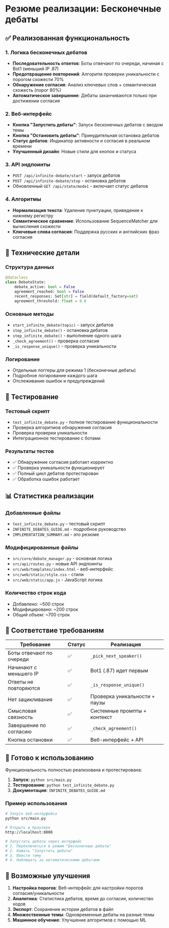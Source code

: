 # Резюме реализации: Бесконечные дебаты

## ✅ Реализованная функциональность

### 1. Логика бесконечных дебатов
- **Последовательность ответов**: Боты отвечают по очереди, начиная с Bot1 (меньший IP .87)
- **Предотвращение повторений**: Алгоритм проверки уникальности с порогом схожести 70%
- **Обнаружение согласия**: Анализ ключевых слов + семантическая схожесть (порог 80%)
- **Автоматическое завершение**: Дебаты заканчиваются только при достижении согласия

### 2. Веб-интерфейс
- **Кнопка "Запустить дебаты"**: Запуск бесконечных дебатов с вводом темы
- **Кнопка "Остановить дебаты"**: Принудительная остановка дебатов
- **Статус дебатов**: Индикатор активности и согласия в реальном времени
- **Улучшенный дизайн**: Новые стили для кнопок и статуса

### 3. API эндпоинты
- `POST /api/infinite-debate/start` - запуск дебатов
- `POST /api/infinite-debate/stop` - остановка дебатов
- Обновленный `GET /api/state/mode1` - включает статус дебатов

### 4. Алгоритмы
- **Нормализация текста**: Удаление пунктуации, приведение к нижнему регистру
- **Семантическое сравнение**: Использование SequenceMatcher для вычисления схожести
- **Ключевые слова согласия**: Поддержка русских и английских фраз согласия

## 🔧 Технические детали

### Структура данных
```python
@dataclass
class DebateState:
    debate_active: bool = False
    agreement_reached: bool = False
    recent_responses: Set[str] = field(default_factory=set)
    agreement_threshold: float = 0.8
```

### Основные методы
- `start_infinite_debate(topic)` - запуск дебатов
- `stop_infinite_debate()` - остановка дебатов
- `step_infinite_debate()` - выполнение одного шага
- `_check_agreement()` - проверка согласия
- `_is_response_unique()` - проверка уникальности

### Логирование
- Отдельные логгеры для режима 1 (бесконечные дебаты)
- Подробное логирование каждого шага
- Отслеживание ошибок и предупреждений

## 🧪 Тестирование

### Тестовый скрипт
- `test_infinite_debate.py` - полное тестирование функциональности
- Проверка алгоритмов обнаружения согласия
- Проверка проверки уникальности
- Интеграционное тестирование с ботами

### Результаты тестов
- ✅ Обнаружение согласия работает корректно
- ✅ Проверка уникальности функционирует
- ✅ Полный цикл дебатов протестирован
- ✅ Обработка ошибок работает

## 📊 Статистика реализации

### Добавленные файлы
- `test_infinite_debate.py` - тестовый скрипт
- `INFINITE_DEBATES_GUIDE.md` - подробное руководство
- `IMPLEMENTATION_SUMMARY.md` - это резюме

### Модифицированные файлы
- `src/core/debate_manager.py` - основная логика
- `src/api/routes.py` - новые API эндпоинты
- `src/web/templates/index.html` - веб-интерфейс
- `src/web/static/style.css` - стили
- `src/web/static/app.js` - JavaScript логика

### Количество строк кода
- Добавлено: ~500 строк
- Модифицировано: ~200 строк
- Общий объем: ~700 строк

## 🎯 Соответствие требованиям

| Требование | Статус | Реализация |
|------------|--------|------------|
| Боты отвечают по очереди | ✅ | `_pick_next_speaker()` |
| Начинают с меньшего IP | ✅ | Bot1 (.87) идет первым |
| Ответы не повторяются | ✅ | `_is_response_unique()` |
| Нет зацикливания | ✅ | Проверка уникальности + паузы |
| Смысловая связность | ✅ | Системные промпты + контекст |
| Завершение по согласию | ✅ | `_check_agreement()` |
| Кнопка остановки | ✅ | Веб-интерфейс + API |

## 🚀 Готово к использованию

Функциональность полностью реализована и протестирована:

1. **Запуск**: `python src/main.py`
2. **Тестирование**: `python test_infinite_debate.py`
3. **Документация**: `INFINITE_DEBATES_GUIDE.md`

### Пример использования
```bash
# Запуск веб-интерфейса
python src/main.py

# Открыть в браузере
http://localhost:8000

# Запустить дебаты через интерфейс
# 1. Переключиться в режим "Бесконечные дебаты"
# 2. Нажать "Запустить дебаты"
# 3. Ввести тему
# 4. Наблюдать за автоматическими дебатами
```

## 🔮 Возможные улучшения

1. **Настройка порогов**: Веб-интерфейс для настройки порогов согласия/уникальности
2. **Аналитика**: Статистика дебатов, время до согласия, количество ходов
3. **Экспорт**: Сохранение истории дебатов в файл
4. **Множественные темы**: Одновременные дебаты на разные темы
5. **Машинное обучение**: Улучшение алгоритмов с помощью ML

